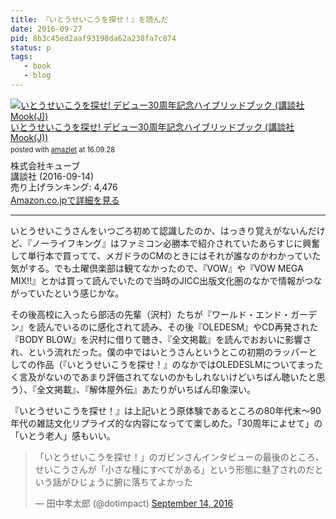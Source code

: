 ```yaml
---
title: 『いとうせいこうを探せ！』を読んだ
date: 2016-09-27
pid: 8b3c45ed2aaf93198da62a238fa7c874
status: p
tags:
   - book
   - blog
---
```


<div class="amazlet-box" style="margin-bottom:0px;"><div class="amazlet-image" style="float:left;margin:0px 12px 1px 0px;"><a href="http://www.amazon.co.jp/exec/obidos/ASIN/4065095042/dotimpact-22/ref=nosim/" name="amazletlink" target="_blank"><img src="http://ecx.images-amazon.com/images/I/51sL-JubPlL._SL160_.jpg" alt="いとうせいこうを探せ! デビュー30周年記念ハイブリッドブック (講談社 Mook(J))" style="border: none;" /></a></div><div class="amazlet-info" style="line-height:120%; margin-bottom: 10px"><div class="amazlet-name" style="margin-bottom:10px;line-height:120%"><a href="http://www.amazon.co.jp/exec/obidos/ASIN/4065095042/dotimpact-22/ref=nosim/" name="amazletlink" target="_blank">いとうせいこうを探せ! デビュー30周年記念ハイブリッドブック (講談社 Mook(J))</a><div class="amazlet-powered-date" style="font-size:80%;margin-top:5px;line-height:120%">posted with <a href="http://www.amazlet.com/" title="amazlet" target="_blank">amazlet</a> at 16.09.28</div></div><div class="amazlet-detail">株式会社キューブ <br />講談社 (2016-09-14)<br />売り上げランキング: 4,476<br /></div><div class="amazlet-sub-info" style="float: left;"><div class="amazlet-link" style="margin-top: 5px"><a href="http://www.amazon.co.jp/exec/obidos/ASIN/4065095042/dotimpact-22/ref=nosim/" name="amazletlink" target="_blank">Amazon.co.jpで詳細を見る</a></div></div></div><div class="amazlet-footer" style="clear: left"></div></div>

---- 

いとうせいこうさんをいつごろ初めて認識したのか、はっきり覚えがないんだけど、『ノーライフキング』はファミコン必勝本で紹介されていたあらすじに興奮して単行本で買ってて、メガドラのCMのときにはそれが誰なのかわかっていた気がする。でも土曜倶楽部は観てなかったので、『VOW』や『VOW MEGA MIX!!』とかは買って読んでいたので当時のJICC出版文化圏のなかで情報がつながっていたという感じかな。

その後高校に入ったら部活の先輩（沢村）たちが『ワールド・エンド・ガーデン』を読んでいるのに感化されて読み、その後『OLEDESM』やCD再発された『BODY BLOW』を沢村に借りて聴き、『全文掲載』を読んでおおいに影響され、という流れだった。僕の中ではいとうさんというとこの初期のラッパーとしての作品（『いとうせいこうを探せ！』のなかではOLEDESLMについてまったく言及がないのであまり評価されてないのかもしれないけどいちばん聴いたと思う）、『全文掲載』、『解体屋外伝』あたりがいちばん印象深い。

『いとうせいこうを探せ！』は上記いとう原体験であるところの80年代末〜90年代の雑誌文化リプライズ的な内容になってて楽しめた。「30周年によせて」の「いとう老人」感もいい。

<blockquote class="twitter-tweet" data-lang="en"><p lang="ja" dir="ltr">「いとうせいこうを探せ！」のガビンさんインタビューの最後のところ、せいこうさんが「小さな種にすべてがある」という形態に魅了されのだという話がひじょうに腑に落ちてよかった</p>&mdash; 田中孝太郎 (@dotimpact) <a href="https://twitter.com/dotimpact/status/775917019925327872">September 14, 2016</a></blockquote>
<script async src="//platform.twitter.com/widgets.js" charset="utf-8"></script>
